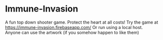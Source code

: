 # Immune-Invasion
A fun top down shooter game. Protect the heart at all costs!
Try the game at https://immune-invasion.firebaseapp.com/ 
Or run using a local host.
Anyone can use the artwork (if you somehow happen to like them) 
